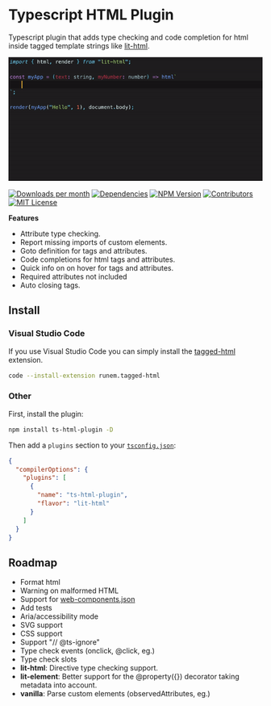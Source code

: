 # Typescript HTML Plugin

Typescript plugin that adds type checking and code completion for html inside tagged template strings like [lit-html](https://github.com/polymer/lit-html).

![](documentation/asset/preview.gif)

<a href="https://npmcharts.com/compare/ts-html-plugin?minimal=true"><img alt="Downloads per month" src="https://img.shields.io/npm/dm/ts-html-plugin.svg" height="20"></img></a>
<a href="https://david-dm.org/runem/ts-html-plugin"><img alt="Dependencies" src="https://img.shields.io/david/runem/ts-html-plugin.svg" height="20"></img></a>
<a href="https://www.npmjs.com/package/ts-html-plugin"><img alt="NPM Version" src="https://badge.fury.io/js/ts-html-plugin.svg" height="20"></img></a>
<a href="https://github.com/runem/ts-html-plugin/graphs/contributors"><img alt="Contributors" src="https://img.shields.io/github/contributors/runem/ts-html-plugin.svg" height="20"></img></a>
<a href="https://opensource.org/licenses/MIT"><img alt="MIT License" src="https://img.shields.io/badge/License-MIT-yellow.svg" height="20"></img></a>

**Features**

-   Attribute type checking.
-   Report missing imports of custom elements.
-   Goto definition for tags and attributes.
-   Code completions for html tags and attributes.
-   Quick info on on hover for tags and attributes.
-   Required attributes not included
-   Auto closing tags.

## Install

### Visual Studio Code

If you use Visual Studio Code you can simply install the [tagged-html](https://marketplace.visualstudio.com/items?itemName=runem.tagged-html) extension.

```bash
code --install-extension runem.tagged-html
```

### Other

First, install the plugin:

```bash
npm install ts-html-plugin -D
```

Then add a `plugins` section to your [`tsconfig.json`](http://www.typescriptlang.org/docs/handbook/tsconfig-json.html):

<!-- prettier-ignore -->
```json
{
  "compilerOptions": {
    "plugins": [
      {
        "name": "ts-html-plugin",
        "flavor": "lit-html"
      }
    ]
  }
}
```

## Roadmap

-   Format html
-   Warning on malformed HTML
-   Support for [web-components.json](https://github.com/w3c/webcomponents/issues/776)
-   Add tests
-   Aria/accessibility mode
-   SVG support
-   CSS support
-   Support "// @ts-ignore"
-   Type check events (onclick, @click, eg.)
-   Type check slots
-   **lit-html**: Directive type checking support.
-   **lit-element**: Better support for the @property({}) decorator taking metadata into account.
-   **vanilla**: Parse custom elements (observedAttributes, eg.)
